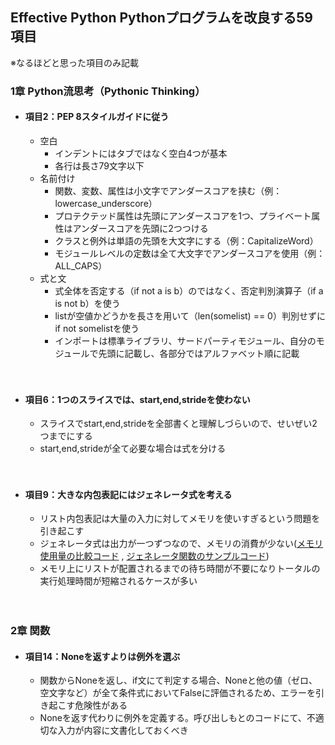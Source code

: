 ## Effective Python Pythonプログラムを改良する59項目
※なるほどと思った項目のみ記載

### 1章 Python流思考（Pythonic Thinking）
* #### 項目2：PEP 8スタイルガイドに従う
    * 空白
        * インデントにはタブではなく空白4つが基本
        * 各行は長さ79文字以下
    * 名前付け
        * 関数、変数、属性は小文字でアンダースコアを挟む（例：lowercase_underscore）
        * プロテクテッド属性は先頭にアンダースコアを1つ、プライベート属性はアンダースコアを先頭に2つつける
        * クラスと例外は単語の先頭を大文字にする（例：CapitalizeWord）
        * モジュールレベルの定数は全て大文字でアンダースコアを使用（例：ALL_CAPS）
    * 式と文
        * 式全体を否定する（if not a is b）のではなく、否定判別演算子（if a is not b）を使う
        * listが空値かどうかを長さを用いて（len(somelist) == 0）判別せずにif not somelistを使う
        * インポートは標準ライブラリ、サードパーティモジュール、自分のモジュールで先頭に記載し、各部分ではアルファベット順に記載
        <br />
        <br />
        
* #### 項目6：1つのスライスでは、start,end,strideを使わない
    * スライスでstart,end,strideを全部書くと理解しづらいので、せいぜい2つまでにする
    * start,end,strideが全て必要な場合は式を分ける
    <br />
    <br />

* #### 項目9：大きな内包表記にはジェネレータ式を考える
    * リスト内包表記は大量の入力に対してメモリを使いすぎるという問題を引き起こす
    * ジェネレータ式は出力が一つずつなので、メモリの消費が少ない([メモリ使用量の比較コード](https://github.com/nTgc/til/blob/master/coding_skill/program/generator_check_memory.ipynb)
    , [ジェネレータ関数のサンプルコード](https://github.com/nTgc/til/blob/master/coding_skill/program/generator_sample.py))
    * メモリ上にリストが配置されるまでの待ち時間が不要になりトータルの実行処理時間が短縮されるケースが多い
    <br />
    <br />

### 2章 関数
* #### 項目14：Noneを返すよりは例外を選ぶ
    * 関数からNoneを返し、if文にて判定する場合、Noneと他の値（ゼロ、空文字など）が全て条件式においてFalseに評価されるため、エラーを引き起こす危険性がある
    * Noneを返す代わりに例外を定義する。呼び出しもとのコードにて、不適切な入力が内容に文書化しておくべき